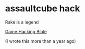 # assaultcube hack

Rake is a legend

[Game Hacking Bible](https://guidedhacking.com/threads/ghb0-game-hacking-bible-introduction.14450/)

(I wrote this more than a year ago)
